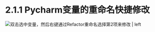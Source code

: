 # 2.1.1 Pycharm变量的重命名快捷修改



![双击选中变量，然后右键通过Refactor重命名选择第2项来修改 | left](https://upload-images.jianshu.io/upload_images/1086206-146823bb3b65b0ed.png?imageMogr2/auto-orient/strip%7CimageView2/2/w/1240 "")

